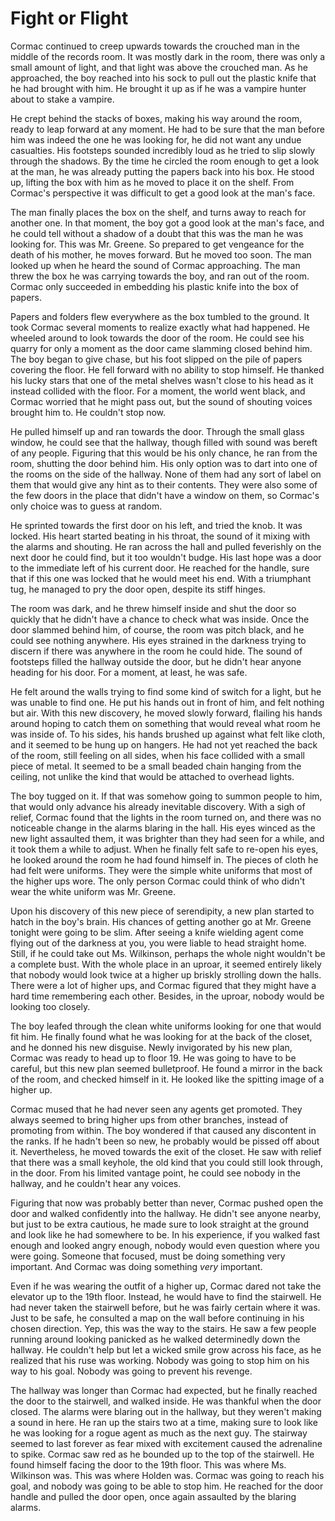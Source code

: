 # Fight or Flight

Cormac continued to creep upwards towards the crouched man in the middle of the records room. It was mostly dark in the room, there was only a small amount of light, and that light was above the crouched man. As he approached, the boy reached into his sock to pull out the plastic knife that he had brought with him. He brought it up as if he was a vampire hunter about to stake a vampire.

He crept behind the stacks of boxes, making his way around the room, ready to leap forward at any moment. He had to be sure that the man before him was indeed the one he was looking for, he did not want any undue casualties. His footsteps sounded incredibly loud as he tried to slip slowly through the shadows. By the time he circled the room enough to get a look at the man, he was already putting the papers back into his box. He stood up, lifting the box with him as he moved to place it on the shelf. From Cormac's perspective it was difficult to get a good look at the man's face.

The man finally places the box on the shelf, and turns away to reach for another one. In that moment, the boy got a good look at the man's face, and he could tell without a shadow of a doubt that this was the man he was looking for. This was Mr. Greene. So prepared to get vengeance for the death of his mother, he moves forward. But he moved too soon. The man looked up when he heard the sound of Cormac approaching. The man threw the box he was carrying towards the boy, and ran out of the room. Cormac only succeeded in embedding his plastic knife into the box of papers.

Papers and folders flew everywhere as the box tumbled to the ground. It took Cormac several moments to realize exactly what had happened. He wheeled around to look towards the door of the room. He could see his quarry for only a moment as the door came slamming closed behind him. The boy began to give chase, but his foot slipped on the pile of papers covering the floor. He fell forward with no ability to stop himself. He thanked his lucky stars that one of the metal shelves wasn't close to his head as it instead collided with the floor. For a moment, the world went black, and Cormac worried that he might pass out, but the sound of shouting voices brought him to. He couldn't stop now.

He pulled himself up and ran towards the door. Through the small glass window, he could see that the hallway, though filled with sound was bereft of any people. Figuring that this would be his only chance, he ran from the room, shutting the door behind him. His only option was to dart into one of the rooms on the side of the hallway. None of them had any sort of label on them that would give any hint as to their contents. They were also some of the few doors in the place that didn't have a window on them, so Cormac's only choice was to guess at random.

He sprinted towards the first door on his left, and tried the knob. It was locked. His heart started beating in his throat, the sound of it mixing with the alarms and shouting. He ran across the hall and pulled feverishly on the next door he could find, but it too wouldn't budge. His last hope was a door to the immediate left of his current door. He reached for the handle, sure that if this one was locked that he would meet his end. With a triumphant tug, he managed to pry the door open, despite its stiff hinges.

The room was dark, and he threw himself inside and shut the door so quickly that he didn't have a chance to check what was inside. Once the door slammed behind him, of course, the room was pitch black, and he could see nothing anywhere. His eyes strained in the darkness trying to discern if there was anywhere in the room he could hide. The sound of footsteps filled the hallway outside the door, but he didn't hear anyone heading for his door. For a moment, at least, he was safe.

He felt around the walls trying to find some kind of switch for a light, but he was unable to find one. He put his hands out in front of him, and felt nothing but air. With this new discovery, he moved slowly forward, flailing his hands around hoping to catch them on something that would reveal what room he was inside of. To his sides, his hands brushed up against what felt like cloth, and it seemed to be hung up on hangers. He had not yet reached the back of the room, still feeling on all sides, when his face collided with a small piece of metal. It seemed to be a small beaded chain hanging from the ceiling, not unlike the kind that would be attached to overhead lights.

The boy tugged on it. If that was somehow going to summon people to him, that would only advance his already inevitable discovery. With a sigh of relief, Cormac found that the lights in the room turned on, and there was no noticeable change in the alarms blaring in the hall. His eyes winced as the new light assaulted them, it was brighter than they had seen for a while, and it took them a while to adjust. When he finally felt safe to re-open his eyes, he looked around the room he had found himself in. The pieces of cloth he had felt were uniforms. They were the simple white uniforms that most of the higher ups wore. The only person Cormac could think of who didn't wear the white uniform was Mr. Greene.

Upon his discovery of this new piece of serendipity, a new plan started to hatch in the boy's brain. His chances of getting another go at Mr. Greene tonight were going to be slim. After seeing a knife wielding agent come flying out of the darkness at you, you were liable to head straight home. Still, if he could take out Ms. Wilkinson, perhaps the whole night wouldn't be a complete bust. With the whole place in an uproar, it seemed entirely likely that nobody would look twice at a higher up briskly strolling down the halls. There were a lot of higher ups, and Cormac figured that they might have a hard time remembering each other. Besides, in the uproar, nobody would be looking too closely.

The boy leafed through the clean white uniforms looking for one that would fit him. He finally found what he was looking for at the back of the closet, and he donned his new disguise. Newly invigorated by his new plan, Cormac was ready to head up to floor 19. He was going to have to be careful, but this new plan seemed bulletproof. He found a mirror in the back of the room, and checked himself in it. He looked like the spitting image of a higher up.

Cormac mused that he had never seen any agents get promoted. They always seemed to bring higher ups from other branches, instead of promoting from within. The boy wondered if that caused any discontent in the ranks. If he hadn't been so new, he probably would be pissed off about it. Nevertheless, he moved towards the exit of the closet. He saw with relief that there was a small keyhole, the old kind that you could still look through, in the door. From his limited vantage point, he could see nobody in the hallway, and he couldn't hear any voices.

Figuring that now was probably better than never, Cormac pushed open the door and walked confidently into the hallway. He didn't see anyone nearby, but just to be extra cautious, he made sure to look straight at the ground and look like he had somewhere to be. In his experience, if you walked fast enough and looked angry enough, nobody would even question where you were going. Someone that focused, must be doing something very important. And Cormac was doing something _very_ important.

Even if he was wearing the outfit of a higher up, Cormac dared not take the elevator up to the 19th floor. Instead, he would have to find the stairwell. He had never taken the stairwell before, but he was fairly certain where it was. Just to be safe, he consulted a map on the wall before continuing in his chosen direction. Yep, this was the way to the stairs. He saw a few people running around looking panicked as he walked determinedly down the hallway. He couldn't help but let a wicked smile grow across his face, as he realized that his ruse was working. Nobody was going to stop him on his way to his goal. Nobody was going to prevent his revenge.

The hallway was longer than Cormac had expected, but he finally reached the door to the stairwell, and walked inside. He was thankful when the door closed. The alarms were blaring out in the hallway, but they weren't making a sound in here. He ran up the stairs two at a time, making sure to look like he was looking for a rogue agent as much as the next guy. The stairway seemed to last forever as fear mixed with excitement caused the adrenaline to spike. Cormac saw red as he bounded up to the top of the stairwell. He found himself facing the door to the 19th floor. This was where Ms. Wilkinson was. This was where Holden was. Cormac was going to reach his goal, and nobody was going to be able to stop him. He reached for the door handle and pulled the door open, once again assaulted by the blaring alarms.
